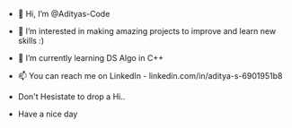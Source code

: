 - 👋 Hi, I’m @Adityas-Code
- 👀 I’m interested in making amazing projects to improve and learn new skills :)
- 🌱 I’m currently learning DS Algo in C++

- 📫 You can reach me on LinkedIn - linkedin.com/in/aditya-s-6901951b8  
- Don't Hesistate to drop a Hi.. 
- Have a nice day

<!---
Adityas-Code/Adityas-Code is a ✨ special ✨ repository because its `README.md` (this file) appears on your GitHub profile.

--->
